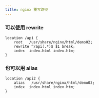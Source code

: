 ```yaml
---
title: nginx 重写路径
---
```


### 可以使用 rewrite

```nginx
location /api {
    root   /usr/share/nginx/html/demo02;
    rewrite ^/api(.*)$ $1 break;
    index  index.html index.htm;
}
```

### 也可以用 alias

```nginx
location /api2 {
    alias   /usr/share/nginx/html/demo03;
    index  index.html index.htm;
}
```